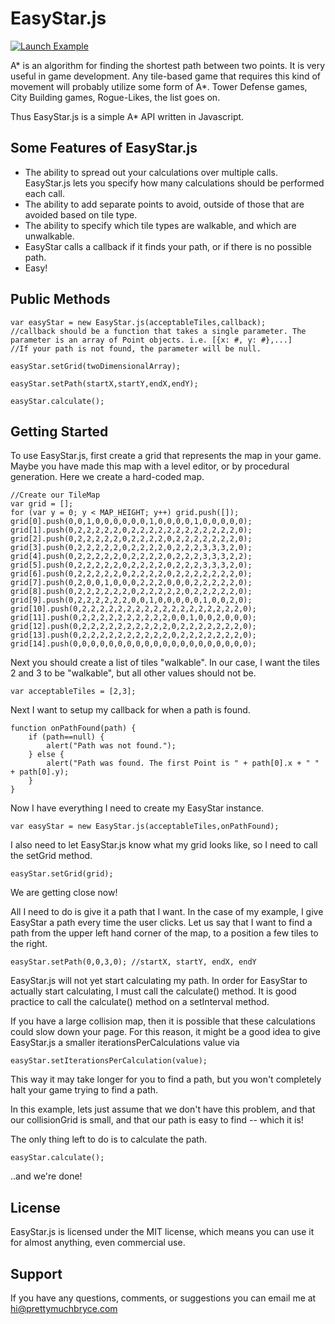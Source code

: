 # EasyStar.js

[![Launch Example](http://prettymuchbryce.com/easystarjs/easystar.jpg)](http://prettymuchbryce.com/easystarjs/example/example.html)

A* is an algorithm for finding the shortest path between two points. It is very useful in game development. Any tile-based game that requires this kind of movement will probably utilize some form of A*. Tower Defense games, City Building games, Rogue-Likes, the list goes on.

Thus EasyStar.js is a simple A* API written in Javascript. 

## Some Features of EasyStar.js

* The ability to spread out your calculations over multiple calls. EasyStar.js lets you specify how many calculations should be performed each call.
* The ability to add separate points to avoid, outside of those that are avoided based on tile type.
* The ability to specify which tile types are walkable, and which are unwalkable.
* EasyStar calls a callback if it finds your path, or if there is no possible path.
* Easy!

## Public Methods

	var easyStar = new EasyStar.js(acceptableTiles,callback); 
	//callback should be a function that takes a single parameter. The parameter is an array of Point objects. i.e. [{x: #, y: #},...]
	//If your path is not found, the parameter will be null.

	easyStar.setGrid(twoDimensionalArray);

	easyStar.setPath(startX,startY,endX,endY);

	easyStar.calculate();


## Getting Started

To use EasyStar.js, first create a grid that represents the map in your game. Maybe you have made this map with a level editor, or by procedural generation. Here we create a hard-coded map.

	//Create our TileMap
	var grid = [];
	for (var y = 0; y < MAP_HEIGHT; y++) grid.push([]);
	grid[0].push(0,0,1,0,0,0,0,0,0,1,0,0,0,0,1,0,0,0,0,0);
	grid[1].push(0,2,2,2,2,2,0,2,2,2,2,2,2,2,2,2,2,2,2,0);
	grid[2].push(0,2,2,2,2,2,0,2,2,2,2,0,2,2,2,2,2,2,2,0);
	grid[3].push(0,2,2,2,2,2,0,2,2,2,2,0,2,2,2,3,3,3,2,0);
	grid[4].push(0,2,2,2,2,2,0,2,2,2,2,0,2,2,2,3,3,3,2,2);
	grid[5].push(0,2,2,2,2,2,0,2,2,2,2,0,2,2,2,3,3,3,2,0);
	grid[6].push(0,2,2,2,2,2,0,2,2,2,2,0,2,2,2,2,2,2,2,0);
	grid[7].push(0,2,0,0,1,0,0,0,2,2,2,0,0,0,2,2,2,2,2,0);
	grid[8].push(0,2,2,2,2,2,2,0,2,2,2,2,2,0,2,2,2,2,2,0);
	grid[9].push(0,2,2,2,2,2,2,0,0,1,0,0,0,0,0,1,0,0,2,0);
	grid[10].push(0,2,2,2,2,2,2,2,2,2,2,2,2,2,2,2,2,2,2,0);
	grid[11].push(0,2,2,2,2,2,2,2,2,2,2,0,0,1,0,0,2,0,0,0);
	grid[12].push(0,2,2,2,2,2,2,2,2,2,2,0,2,2,2,2,2,2,2,0);
	grid[13].push(0,2,2,2,2,2,2,2,2,2,2,0,2,2,2,2,2,2,2,0);
	grid[14].push(0,0,0,0,0,0,0,0,0,0,0,0,0,0,0,0,0,0,0,0);

Next you should create a list of tiles "walkable". In our case, I want the tiles 2 and 3 to be "walkable", but all other values should not be.

	var acceptableTiles = [2,3];

Next I want to setup my callback for when a path is found.
	
	function onPathFound(path) {
		if (path==null) {
			alert("Path was not found.");
		} else {
			alert("Path was found. The first Point is " + path[0].x + " " + path[0].y);
		}
	}
Now I have everything I need to create my EasyStar instance.

	var easyStar = new EasyStar.js(acceptableTiles,onPathFound);

I also need to let EasyStar.js know what my grid looks like, so I need to call the setGrid method.

	easyStar.setGrid(grid);

We are getting close now!

All I need to do is give it a path that I want. In the case of my example, I give EasyStar a path every time the user clicks. Let us say that I want to find a path from the upper left hand corner of the map, to a position a few tiles to the right.

	easyStar.setPath(0,0,3,0); //startX, startY, endX, endY

EasyStar.js will not yet start calculating my path. In order for EasyStar to actually start calculating, I must call the calculate() method. It is good practice to call the calculate() method on a setInterval method.

If you have a large collision map, then it is possible that these calculations could slow down your page. For this reason, it might be a good idea to give EasyStar.js a smaller iterationsPerCalculations value via 

	easyStar.setIterationsPerCalculation(value); 

This way it may take longer for you to find a path, but you won't completely halt your game trying to find a path.

In this example, lets just assume that we don't have this problem, and that our collisionGrid is small, and that our path is easy to find -- which it is!

The only thing left to do is to calculate the path.

	easyStar.calculate();

..and we're done!

## License

EasyStar.js is licensed under the MIT license, which means you can use it for almost anything, even commercial use.

## Support

If you have any questions, comments, or suggestions you can email me at hi@prettymuchbryce.com